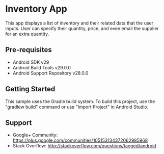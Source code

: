 Inventory App
===================================

This app displays a list of inventory and their related data that the user inputs.
User can specify their quantity, price, and even email the supplier for an extra quantity.

Pre-requisites
--------------

- Android SDK v29
- Android Build Tools v29.0.0
- Android Support Repository v28.0.0

Getting Started
---------------

This sample uses the Gradle build system. To build this project, use the
"gradlew build" command or use "Import Project" in Android Studio.

Support
-------

- Google+ Community: https://plus.google.com/communities/105153134372062985968
- Stack Overflow: http://stackoverflow.com/questions/tagged/android